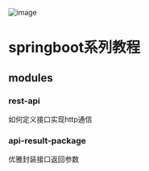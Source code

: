 ![image](https://github.com/biaosang/springboot-tourist/assets/61699420/ce4d6bd2-7cb3-4b8b-87af-3235193ce1f1)

# springboot系列教程
## modules
### rest-api
如何定义接口实现http通信
### api-result-package
优雅封装接口返回参数
